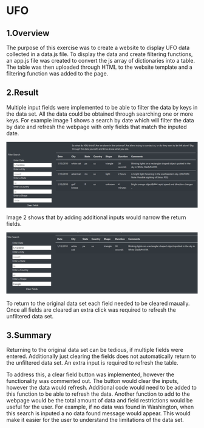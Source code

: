 # UFO
## 1.Overview
The purpose of this exercise was to create a website to display UFO data collected in a data.js file. To display the data and create filtering functions, an app.js file was created to convert the js array of dictionaries into a table. The table was then uploaded through HTML to the website template and a filtering function was added to the page. 
## 2.Result
Multiple input fields were implemented to be able to filter the data by keys in the data set. All the data could be obtained through searching one or more keys. For example image 1 shows a search by date which will filter the data by date and refresh the webpage with only fields that match the inputed date. 

![Filter By Date](date_filter.png)

Image 2 shows that by adding additional inputs would narrow the return fields. 

![Multi Filter Fields](multi_field.png)

To return to the original data set each field needed to be cleared maually. Once all fields are cleared an extra click was required to refresh the unfiltered data set.

## 3.Summary
Returning to the original data set can be tedious, if multiple fields were entered. Additionally just clearing the fields does not automatically return to the unfiltered data set. An extra input is required to refresh the table. 

To address this, a clear field button was implemented, however the functionality was commented out. The button would clear the inputs, however the data would refresh. Additional code would need to be added to this function to be able to refresh the data. Another function to add to the webpage would be the total amount of data and field restrictions would be useful for the user. For example, if no data was found in Washington, when this search is inputed a no data found message would appear. This would make it easier for the user to understand the limitations of the data set.

